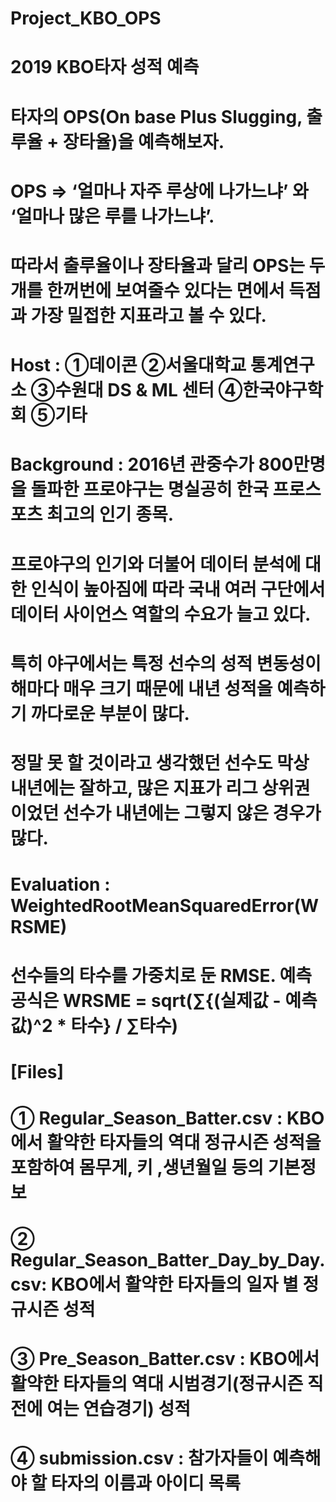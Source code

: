 # Project_KBO_OPS

# 2019 KBO타자 성적 예측

# 타자의 OPS(On base Plus Slugging, 출루율 + 장타율)을 예측해보자.
# OPS => ‘얼마나 자주 루상에 나가느냐’ 와 ‘얼마나 많은 루를 나가느냐’.
# 따라서 출루율이나 장타율과 달리 OPS는 두개를 한꺼번에 보여줄수 있다는 면에서 득점과 가장 밀접한 지표라고 볼 수 있다.

# Host : ①데이콘 ②서울대학교 통계연구소 ③수원대 DS & ML 센터 ④한국야구학회 ⑤기타

# Background : 2016년 관중수가 800만명을 돌파한 프로야구는 명실공히 한국 프로스포츠 최고의 인기 종목.
# 프로야구의 인기와 더불어 데이터 분석에 대한 인식이 높아짐에 따라 국내 여러 구단에서 데이터 사이언스 역할의 수요가 늘고 있다.
# 특히 야구에서는 특정 선수의 성적 변동성이 해마다 매우 크기 때문에 내년 성적을 예측하기 까다로운 부분이 많다.
# 정말 못 할 것이라고 생각했던 선수도 막상 내년에는 잘하고, 많은 지표가 리그 상위권이었던 선수가 내년에는 그렇지 않은 경우가 많다.

# Evaluation : WeightedRootMeanSquaredError(WRSME)
# 선수들의 타수를 가중치로 둔 RMSE. 예측 공식은 WRSME = sqrt(∑{(실제값 - 예측값)^2 * 타수} / ∑타수)

# [Files]
# ① Regular_Season_Batter.csv : KBO에서 활약한 타자들의 역대 정규시즌 성적을 포함하여 몸무게, 키 ,생년월일 등의 기본정보
# ② Regular_Season_Batter_Day_by_Day.csv: KBO에서 활약한 타자들의 일자 별 정규시즌 성적
# ③ Pre_Season_Batter.csv : KBO에서 활약한 타자들의 역대 시범경기(정규시즌 직전에 여는 연습경기) 성적
# ④ submission.csv : 참가자들이 예측해야 할 타자의 이름과 아이디 목록
